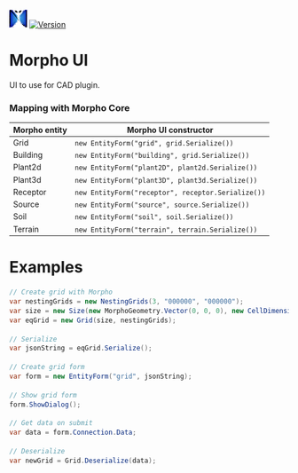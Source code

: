 ![Logo](https://github.com/AntonelloDN/Morpho/blob/master/logo/logo_morpho_32.png)
[![Version](https://img.shields.io/nuget/v/Morpho.Envimet.UI.svg?color=royalblue)](https://www.nuget.org/packages/Morpho.Envimet.UI)

# Morpho UI
UI to use for CAD plugin.

### Mapping with Morpho Core
| Morpho entity | Morpho UI constructor | 
| --------------- | --------------- | 
| Grid | `new EntityForm("grid", grid.Serialize())`|
| Building | `new EntityForm("building", grid.Serialize())`|
| Plant2d | `new EntityForm("plant2D", plant2d.Serialize())`|
| Plant3d | `new EntityForm("plant3D", plant3d.Serialize())`|
| Receptor | `new EntityForm("receptor", receptor.Serialize())`|
| Source | `new EntityForm("source", source.Serialize())`|
| Soil | `new EntityForm("soil", soil.Serialize())`|
| Terrain | `new EntityForm("terrain", terrain.Serialize())`|

# Examples
```csharp
// Create grid with Morpho
var nestingGrids = new NestingGrids(3, "000000", "000000");
var size = new Size(new MorphoGeometry.Vector(0, 0, 0), new CellDimension(3, 3, 3), 100, 100, 25);
var eqGrid = new Grid(size, nestingGrids);

// Serialize
var jsonString = eqGrid.Serialize();

// Create grid form
var form = new EntityForm("grid", jsonString);

// Show grid form
form.ShowDialog();

// Get data on submit
var data = form.Connection.Data;

// Deserialize
var newGrid = Grid.Deserialize(data);
```
